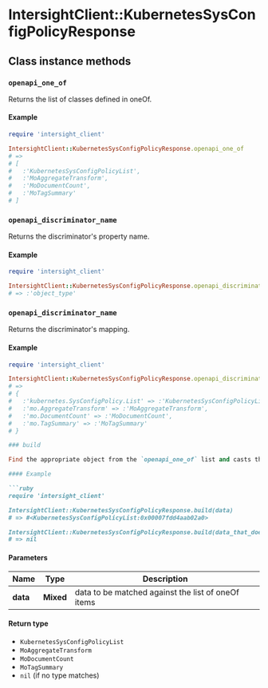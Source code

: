 # IntersightClient::KubernetesSysConfigPolicyResponse

## Class instance methods

### `openapi_one_of`

Returns the list of classes defined in oneOf.

#### Example

```ruby
require 'intersight_client'

IntersightClient::KubernetesSysConfigPolicyResponse.openapi_one_of
# =>
# [
#   :'KubernetesSysConfigPolicyList',
#   :'MoAggregateTransform',
#   :'MoDocumentCount',
#   :'MoTagSummary'
# ]
```

### `openapi_discriminator_name`

Returns the discriminator's property name.

#### Example

```ruby
require 'intersight_client'

IntersightClient::KubernetesSysConfigPolicyResponse.openapi_discriminator_name
# => :'object_type'
```

### `openapi_discriminator_name`

Returns the discriminator's mapping.

#### Example

```ruby
require 'intersight_client'

IntersightClient::KubernetesSysConfigPolicyResponse.openapi_discriminator_mapping
# =>
# {
#   :'kubernetes.SysConfigPolicy.List' => :'KubernetesSysConfigPolicyList',
#   :'mo.AggregateTransform' => :'MoAggregateTransform',
#   :'mo.DocumentCount' => :'MoDocumentCount',
#   :'mo.TagSummary' => :'MoTagSummary'
# }

### build

Find the appropriate object from the `openapi_one_of` list and casts the data into it.

#### Example

```ruby
require 'intersight_client'

IntersightClient::KubernetesSysConfigPolicyResponse.build(data)
# => #<KubernetesSysConfigPolicyList:0x00007fdd4aab02a0>

IntersightClient::KubernetesSysConfigPolicyResponse.build(data_that_doesnt_match)
# => nil
```

#### Parameters

| Name | Type | Description |
| ---- | ---- | ----------- |
| **data** | **Mixed** | data to be matched against the list of oneOf items |

#### Return type

- `KubernetesSysConfigPolicyList`
- `MoAggregateTransform`
- `MoDocumentCount`
- `MoTagSummary`
- `nil` (if no type matches)

